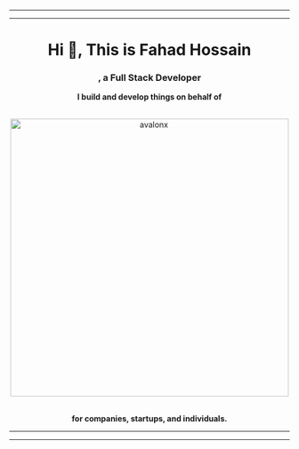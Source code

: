 <hr />
<hr />
<h1 align="center">Hi 👋, This is Fahad Hossain</h1>

<h3 align="center">, a Full Stack Developer</h3>

<div align="center">
  <p align="center"><strong>I build and develop things on behalf of</strong></p>
  <br />
  <a href="https://avalonx.io">
    <img alt="avalonx" src="https://user-images.githubusercontent.com/30201930/138213545-3240b91b-15c5-4260-beb7-8dc2040525da.png" width="500" />
  </a>
  <br />
  <br />
  <p align="center"><strong>for companies, startups, and individuals.</strong></p>
</div>
<hr />
<hr />
